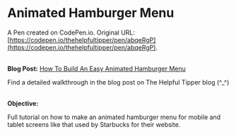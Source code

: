 # Animated Hamburger Menu

A Pen created on CodePen.io. Original URL: [https://codepen.io/thehelpfultipper/pen/abqeRgP](https://codepen.io/thehelpfultipper/pen/abqeRgP).
<br><br>

**Blog Post:** [How To Build An Easy Animated Hamburger Menu](https://thehelpfultipper.com/how-to-build-an-easy-animated-hamburger-menu/)

Find a detailed walkthrough in the blog post on The Helpful Tipper blog (^_^)
<br><br>

**Objective:**

Full tutorial on how to make an animated hamburger menu for mobile and tablet screens like that used by Starbucks for their website. 
